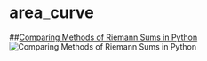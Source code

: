 area_curve
==========
##[Comparing Methods of Riemann Sums in Python](http://mikequentelsoftware.blogspot.ca/2013/07/comparing-methods-of-riemann-sums-in.html)
![Comparing Methods of Riemann Sums in Python](http://2.bp.blogspot.com/-s0aVcjaAv2I/UfV_cQXf3sI/AAAAAAAACF4/T9S3x-IuT5E/s1600/areacurve.png)
